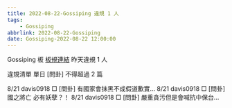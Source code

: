 ```yaml
---
title: 2022-08-22-Gossiping 違規 1 人
tags:
    - Gossiping
abbrlink: 2022-08-22-Gossiping
date: Gossiping-2022-08-22 12:00:00
---
```

Gossiping 板 [板規連結](https://www.ptt.cc/bbs/Gossiping/M.1637425085.A.07D.html)
昨天違規 1 人
<!-- more -->

違規清單
單日 [問卦] 不得超過 2 篇

8/21 davis0918 □ [問卦] 有國家會抹黑不成假道歉實…
8/21 davis0918 □ [問卦] 國之將亡 必有妖孽？！
8/21 davis0918 □ [問卦] 嚴重貪污但是會喊抗中保台…